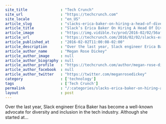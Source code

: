 ```yaml
---
site_title               : "Tech Crunch"
site_url                 : "https://techcrunch.com"
site_locale              : "en_US"
article_slug             : "slacks-erica-baker-on-hiring-a-head-of-diversity-and-the-need-for-inclusion-in-tech"
article_title            : "Slack’s Erica Baker On Hiring A Head Of Diversity And The Need For Inclusion In Tech"
article_image            : "https://img.vidible.tv/prod/2016-02/02/56afe882e4b0ece0e947dd1f_cv1.jpg?w=764&h=400"
article_url              : "https://techcrunch.com/2016/02/02/slacks-erica-baker-on-heads-of-diversity-and-the-need-for-inclusion-in-tech/"
article_published_at     : "2016-02-02T11:00:08-02:00"
article_description      : "Over the last year, Slack engineer Erica Baker has become a well-known advocate for diversity and inclusion in the tech industry. Although she started at..."
article_author_name      : "Megan Rose Dickey"
article_author_image     : null
article_author_biography : null
article_author_profile   : "https://techcrunch.com/author/megan-rose-dickey/"
article_author_facebook  : null
article_author_twitter   : "https://twitter.com/meganrosedickey"
category                 : ['technology']
tags                     : ['Tech Crunch']
permalink                : "/:categories/slacks-erica-baker-on-hiring-a-head-of-diversity-and-the-need-for-inclusion-in-tech/"
layout                   : post
---
```


Over the last year, Slack engineer Erica Baker has become a well-known advocate for diversity and inclusion in the tech industry. Although she started at...
